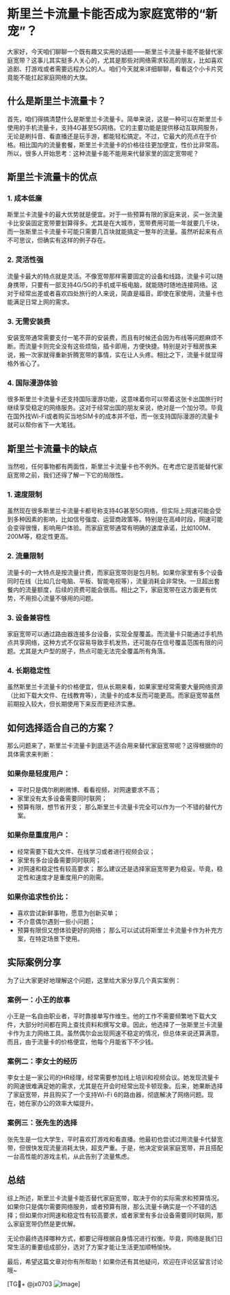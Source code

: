 # 斯里兰卡流量卡能否成为家庭宽带的“新宠”？

大家好，今天咱们聊聊一个既有趣又实用的话题——斯里兰卡流量卡能不能替代家庭宽带？这事儿其实挺多人关心的，尤其是那些对网络需求较高的朋友，比如喜欢追剧、打游戏或者需要远程办公的人。咱们今天就来详细聊聊，看看这个小卡片究竟能不能扛起家庭网络的大旗。

## 什么是斯里兰卡流量卡？

首先，咱们得搞清楚什么是斯里兰卡流量卡。简单来说，这是一种可以在斯里兰卡使用的手机流量卡，支持4G甚至5G网络。它的主要功能是提供移动互联网服务，无论是刷抖音、看直播还是玩手游，都能轻松搞定。不过，它最大的亮点在于价格。相比国内的流量套餐，斯里兰卡流量卡的价格往往更加便宜，性价比非常高。所以，很多人开始思考：这种流量卡能不能用来代替家里的固定宽带呢？

## 斯里兰卡流量卡的优点

### 1. **成本低廉**
   斯里兰卡流量卡的最大优势就是便宜。对于一些预算有限的家庭来说，买一张流量卡比安装固定宽带要划算得多。尤其是在大城市，宽带费用可能一年就要几千块，而一张斯里兰卡流量卡可能只需要几百块就能搞定一整年的流量。虽然听起来有点不可思议，但确实有这样的例子存在。

### 2. **灵活性强**
   流量卡最大的特点就是灵活。不像宽带那样需要固定的设备和线路，流量卡可以随身携带，只要有一部支持4G/5G的手机或平板电脑，就能随时随地连接网络。这对于经常出差或者喜欢四处旅行的人来说，简直是福音。即使在家使用，流量卡也能满足日常上网的需求。

### 3. **无需安装费**
   安装宽带通常需要支付一笔不菲的安装费，而且有时候还会因为布线等问题麻烦不断。而流量卡则完全没有这些烦恼，插卡即用，方便快捷。特别是对于租房族来说，搬一次家就得重新折腾宽带的事情，实在让人头疼。相比之下，流量卡就显得格外省心了。

### 4. **国际漫游体验**
   很多斯里兰卡流量卡还支持国际漫游功能，这意味着你可以带着这张卡出国旅行时继续享受稳定的网络服务。这对于经常出国的朋友来说，绝对是一个加分项。毕竟在国外找Wi-Fi或者购买当地SIM卡的成本并不低，而一张支持国际漫游的流量卡就可以帮你省下一大笔钱。

## 斯里兰卡流量卡的缺点

当然啦，任何事物都有两面性，斯里兰卡流量卡也不例外。在考虑它是否能替代家庭宽带之前，我们还得了解一下它的局限性。

### 1. **速度限制**
   虽然现在很多斯里兰卡流量卡都号称支持4G甚至5G网络，但实际上网速可能会受到多种因素的影响，比如信号强度、运营商政策等。特别是在高峰时段，网速可能会变得很慢，影响用户体验。而家庭宽带通常有明确的速度承诺，比如100M、200M等，稳定性更高。

### 2. **流量限制**
   流量卡的一大特点是按流量计费，而家庭宽带则是包月制。如果你家里有多个设备同时在线（比如几台电脑、平板、智能电视等），流量消耗会非常快。一旦超出套餐内的流量额度，后续的资费可能会很高。相比之下，家庭宽带在这方面更有优势，不用担心流量不够用的问题。

### 3. **设备兼容性**
   家庭宽带可以通过路由器连接多台设备，实现全屋覆盖。而流量卡只能通过手机热点共享网络，这种方式不仅容易导致手机发热，还可能存在信号覆盖范围有限的问题。尤其是大户型的房子，热点可能无法完全覆盖所有角落。

### 4. **长期稳定性**
   虽然斯里兰卡流量卡的价格便宜，但从长期来看，如果家里经常需要大量网络资源（比如下载大文件、在线教育等），流量卡的成本反而可能更高。而家庭宽带虽然前期投入较大，但长期使用下来反而更经济实惠。

## 如何选择适合自己的方案？

那么问题来了，斯里兰卡流量卡到底适不适合用来替代家庭宽带呢？这得根据你的具体需求来判断：

### 如果你是轻度用户：
   - 平时只是偶尔刷刷微博、看看视频，对网速要求不高；
   - 家里没有太多设备需要同时联网；
   - 预算有限，想节省开支；
   那么斯里兰卡流量卡完全可以作为一个不错的替代方案。

### 如果你是重度用户：
   - 经常需要下载大文件、在线学习或者进行视频会议；
   - 家里有多台设备需要同时联网；
   - 对网速和稳定性有较高要求；
   那么建议还是选择家庭宽带更为稳妥。毕竟，稳定性和速度才是重度用户的刚需。

### 如果你追求性价比：
   - 喜欢尝试新鲜事物，愿意为创新买单；
   - 不介意偶尔遇到一些小问题；
   - 预算有限但又想体验更好的网络；
   那么可以试试将斯里兰卡流量卡作为补充方案，在特定场景下使用。

## 实际案例分享

为了让大家更好地理解这个问题，这里给大家分享几个真实案例：

### 案例一：小王的故事
小王是一名自由职业者，平时靠接单写作维生。他的工作不需要频繁地下载大文件，大部分时间都在网上查找资料和撰写文章。因此，他选择了一张斯里兰卡流量卡作为主力网络工具。虽然偶尔会出现网速不稳定的情况，但总体来说还算满意。而且，由于流量卡的价格便宜，他每个月能省下不少钱。

### 案例二：李女士的经历
李女士是一家公司的HR经理，经常需要参加线上培训和视频会议。她发现流量卡的网速很难满足她的需求，尤其是在开会时经常出现卡顿现象。后来，她果断选择了家庭宽带，并且购买了一个支持Wi-Fi 6的路由器，彻底解决了网络问题。现在，她在家办公的效率大幅提升。

### 案例三：张先生的选择
张先生是一位大学生，平时喜欢打游戏和看直播。他最初也尝试过用流量卡代替宽带，但很快发现流量消耗太快，超支严重。于是，他决定安装家庭宽带，并且搭配一台高性能的游戏主机，从此告别了流量焦虑。

## 总结

综上所述，斯里兰卡流量卡能否替代家庭宽带，取决于你的实际需求和预算情况。如果你只是偶尔需要网络服务，或者预算有限，那么流量卡确实是一个不错的选择；但如果你对网速和稳定性有较高要求，或者家里有多台设备需要同时联网，那么家庭宽带仍然是更优解。

无论你最终选择哪种方式，都要记得根据自身情况进行权衡。毕竟，网络是我们日常生活的重要组成部分，选对了方案才能让生活更加顺畅愉快。

最后，希望这篇文章对你有所帮助！如果你还有其他疑问，欢迎在评论区留言讨论哦~

[TG💪+ @jx0703 ![Image](https://github.com/user-attachments/assets/dbca1d08-cadb-493c-b0ec-ad6f7a83f270)]